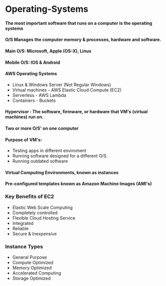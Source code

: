 # Operating-Systems

#### The most important software that runs on a computer is the operating systems

#### O/S Manages the computer memory & processes, hardware and software.
#### Main O/S: Microsoft, Apple (OS-X), Linux
#### Mobile O/S: IOS & Android
#### AWS Operating Systems 
- Linux & Windows Server (Not Regular Windows)
- Virtual machines - AWS  Elastic Cloud Compute (EC2) 
- Serverless - AWS Lambda 
- Containers - Buckets

#### Hypervisor : The software, firmware, or hardware that VM's (virtual machines) run on.
#### Two or more O/S' on one computer

#### Purpose of VM's:
- Testing apps in different enviroment 
- Running software designed for a different O/S.
- Running outdated software

#### Virtual Computing Environments, known as instances
#### Pre-configured templates known as Amazon Machine Images (AMI's)

### Key Benefits of EC2
- Elastic Web Scale Computing
- Completely controlled 
- Flexible Cloud Hosting Service
- Integrated 
- Reliable
- Secure & Inexpensive

### Instance Types
- General Purpose
- Compute Optimized 
- Memory Optimized 
- Accelerated Computing 
- Storage Optimized



